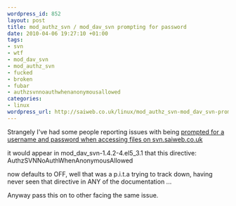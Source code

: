 ```yaml
--- 
wordpress_id: 852
layout: post
title: mod_authz_svn / mod_dav_svn prompting for password
date: 2010-04-06 19:27:10 +01:00
tags: 
- svn
- wtf
- mod_dav_svn
- mod_authz_svn
- fucked
- broken
- fubar
- authzsvnnoauthwhenanonymousallowed
categories: 
- linux
wordpress_url: http://saiweb.co.uk/linux/mod_authz_svn-mod_dav_svn-prompting-for-password
---
```

Strangely I've had some people reporting issues with being <a href="http://trac.saiweb.co.uk/saiweb/ticket/68">prompted for a username and password when accessing files on svn.saiweb.co.uk 
</a>

it would appear in mod_dav_svn-1.4.2-4.el5_3.1 that this directive: AuthzSVNNoAuthWhenAnonymousAllowed

now defaults to OFF, well that was a p.i.t.a trying to track down, having never seen that directive in ANY of the documentation ...

Anyway pass this on to other facing the same issue.

